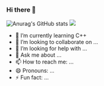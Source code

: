 ### Hi there 👋
![Anurag's GitHub stats](https://github-readme-stats.vercel.app/api?username=LampSeeker&show_icons=true&theme=radical)
![](https://leetcard.jacoblin.cool/LampSeeker?theme=light,unicorn?width=500&height=200)


- 🌱 I’m currently learning C++
- 👯 I’m looking to collaborate on ...
- 🤔 I’m looking for help with ...
- 💬 Ask me about ...
- 📫 How to reach me: ...
- 😄 Pronouns: ...
- ⚡ Fun fact: ...

